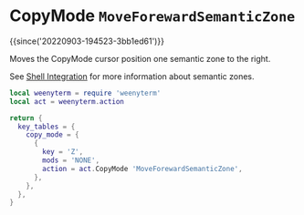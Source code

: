 # CopyMode `MoveForewardSemanticZone`

{{since('20220903-194523-3bb1ed61')}}

Moves the CopyMode cursor position one semantic zone to the right.

See [Shell Integration](../../../../shell-integration.md) for more information
about semantic zones.

```lua
local weenyterm = require 'weenyterm'
local act = weenyterm.action

return {
  key_tables = {
    copy_mode = {
      {
        key = 'Z',
        mods = 'NONE',
        action = act.CopyMode 'MoveForewardSemanticZone',
      },
    },
  },
}
```


